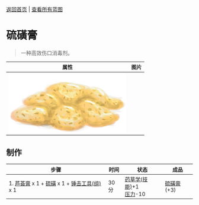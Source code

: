 [返回首页](index.md)   |  [查看所有蓝图](blueprint.md)
# 硫磺膏  
> 一种高效伤口消毒剂。  
  
  属性  |   图片   
 ----  |  ----:   
   |  ![](Sprite/BrimstoneGel.png)   
  
## 制作  
步骤  |  时间  |  状态  |  成品  
----  |  ----  |  ----  |  ----  
1. [芦荟膏](AloeVeraGel.md) x 1 + [硫磺](Brimstone.md) x 1 + [锤击工具(组)](GpTag_Hammer.md) x 1  |  30分  |  [药草学(技能)](Skill_Herbology.md)+1<br>[压力](Stress.md)-10  |  [硫磺膏](BrimstoneGel.md)(+3)  
